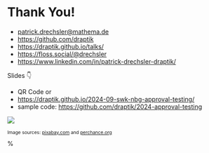 # Thank You!

- <mdi-email /> patrick.drechsler@mathema.de
- <logos-github-icon /> https://github.com/draptik
- <mdi-web /> https://draptik.github.io/talks/
- <logos-mastodon-icon /> https://floss.social/@drechsler
- <logos-linkedin-icon /> https://www.linkedin.com/in/patrick-drechsler-draptik/

Slides 👇

- QR Code or
- https://draptik.github.io/2024-09-swk-nbg-approval-testing/
- sample code:
  https://github.com/draptik/2024-approval-testing

<img
  class="absolute top-10 right-30 h-70"
  src="/images/slides.png"
/>

<p style="font-size:0.75em">
Image sources: <a href="https://pixabay.com/" target="_blank">pixabay.com</a> and <a href="https://perchance.org/ai-photo-generator" target="_blank">perchance.org</a>
</p>%   
